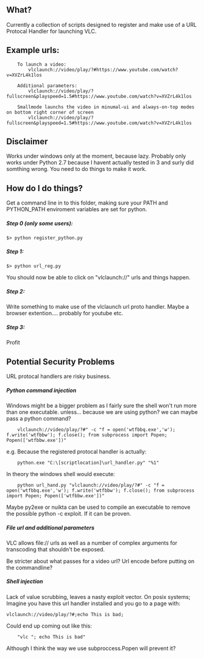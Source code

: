 ## What?

Currently a collection of scripts designed to register and make use of a URL Protocal Handler for launching VLC.

## Example urls:

```
    To launch a video:
        vlclaunch://video/play/?#https://www.youtube.com/watch?v=XVZrL4k1los

    Additional parameters:
        vlclaunch://video/play/?fullscreen&playspeed=1.5#https://www.youtube.com/watch?v=XVZrL4k1los

    Smallmode launchs the video in minumal-ui and always-on-top modes on bottom right corner of screen 
        vlclaunch://video/play/?fullscreen&playspeed=1.5#https://www.youtube.com/watch?v=XVZrL4k1los

```

## Disclaimer

Works under windows only at the moment, because lazy.
Probably only works under Python 2.7 because I havent actually tested in 3 and surly did somthing wrong.
You need to do things to make it work.

## How do I do things?

Get a command line in to this folder, making sure your PATH and PYTHON_PATH enviroment variables are set for python.

##### Step 0 (only some users): 
```
$> python register_python.py
```
##### Step 1:
```    
$> python url_reg.py
```
You should now be able to click on "vlclaunch://" urls and things happen.

##### Step 2:
Write something to make use of the vlclaunch url proto handler.
Maybe a browser extention.... probably for youtube etc.

##### Step 3:
Profit


## Potential Security Problems

URL protocal handlers are risky business.

##### Python command injection

Windows might be a bigger problem as I fairly sure the shell won't run more than one executable.
unless...
because we are using python? we can maybe pass a python command?
```
    vlclaunch://video/play/?#" -c "f = open('wtfbbq.exe','w'); f.write('wtfbbw'); f.close(); from subprocess import Popen; Popen(['wtfbbw.exe'])"
```
e.g.
Because the registered protocal handler is actually:
```
    python.exe "C:\[scriptlocation]\url_handler.py" "%1"
```
In theory the windows shell would execute:
```
    python url_hand.py "vlclaunch://video/play/?#" -c "f = open('wtfbbq.exe','w'); f.write('wtfbbw'); f.close(); from subprocess import Popen; Popen(['wtfbbw.exe'])"
```

Maybe py2exe or nuikta can be used to compile an executable to remove the possible python -c exploit.
If it can be proven.

##### File url and additional parameters

VLC allows file:// urls as well as a number of complex arguments for transcoding that shouldn't be exposed.

Be stricter about what passes for a video url?
Url encode before putting on the commandline?

##### Shell injection

Lack of value scrubbing, leaves a nasty exploit vector.
On posix systems;
Imagine you have this url handler installed and you go to a page with:

    vlclaunch://video/play/?#;echo This is bad;

Could end up coming out like this:
```
    "vlc "; echo This is bad"
```
Although I think the way we use subproccess.Popen will prevent it?

